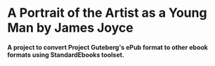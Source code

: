 # A Portrait of the Artist as a Young Man by James Joyce


<b> A project to convert Project Guteberg's ePub format to other ebook formats using StandardEbooks toolset. </b>
